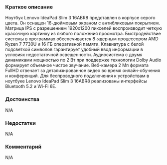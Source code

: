 ### **Краткое описание**
Ноутбук Lenovo IdeaPad Slim 3 16ABR8 представлен в корпусе серого цвета. Он оснащен 16-дюймовым экраном с антибликовым покрытием. Матрица IPS с разрешением 1920x1200 пикселей воспроизводит четкую красочную картинку из любого положения просмотра. Быстродействие системы в программах обеспечивается 8-ядерным процессором AMD Ryzen 7 7730U и 16 ГБ оперативной памяти.  Клавиатура с белой подсветкой символов гарантирует удобный ввод информации в условиях недостаточной освещенности. Аудиосистема с двумя динамиками мощностью по 2 Вт при поддержке технологии Dolby Audio формирует объемное чистое звучание. Веб-камера 2 Мп формата FullHD отвечает за детализированное видео во время онлайн-обучения и конференций. Для беспроводного подключения к устройствам в ноутбуке Lenovo IdeaPad Slim 3 16ABR8 реализованы интерфейсы Bluetooth 5.2 и Wi-Fi 6E.

### **Достоинства**
N/A

### **Недостатки**
N/A

### **Комментарий**
N/A
